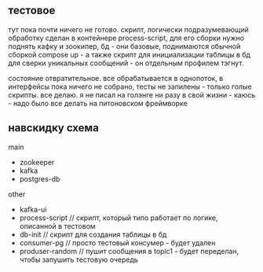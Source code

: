 ## тестовое
тут пока почти ничего не готово. скрипт, логически подразумевающий обработку сделан в контейнере process-script, для его сборки нужно поднять кафку и зоокипер, бд - они базовые, поднимаются обычной сборкой compose up - а также скрипт для инициализации таблицы в бд для сверки уникальных сообщений - он отдельным профилем тэгнут.

состояние отвратительное. все обрабатывается в однопоток, в интерфейсы пока ничего не собрано, тесты не запилены - только голые скрипты. все делаю. я не писал на голэнге ни разу в свой жизни - каюсь - надо было все делать на питоновском фреймворке

## навскидку схема
main
- zookeeper
- kafka
- postgres-db


other
- kafka-ui
- process-script // скрипт, который типо работает по логике, описанной в тестовом
- db-init // скрипт для создания таблицы в бд
- consumer-pg // просто тестовый консумер - будет удален
- produser-random // пушит сообщения в topic1 - будет переделан, чтобы запушить тестовую очередь
